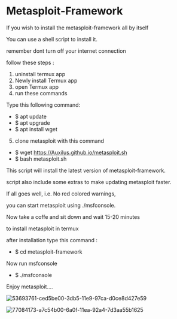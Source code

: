 # Metasploit-Framework

If you wish to install the metasploit-framework all by itself  

You can use a shell script to install it.  

remember dont turn off your internet connection  

follow these steps :  
1. uninstall termux app  
2. Newly install Termux app  
3. open Termux app  
4. run these commands  
 
Type this following command:
* $ apt update  
* $ apt upgrade  
* $ apt install wget  

5. clone metasploit with this command   
* $ wget https://Auxilus.github.io/metasploit.sh  
* $ bash metasploit.sh  

This script will install the latest version of metasploit-framework.  

script also include some extras to make updating metasploit faster.  

If all goes well, i.e. No red colored warnings,  

you can start metasploit using ./msfconsole.  

Now take a coffe and sit down and wait 15-20 minutes   

to install metasploit in termux  

after installation type this command :  

* $ cd metasploit-framework  

Now run msfconsole   
* $ ./msfconsole  

Enjoy metasploit....

![53693761-ced5be00-3db5-11e9-97ca-d0ce8d427e59](https://user-images.githubusercontent.com/75029023/111858663-95a92000-8975-11eb-8953-6a09408f0566.png)

![77084173-a7c54b00-6a0f-11ea-92a4-7d3aa55b1625](https://user-images.githubusercontent.com/75029023/111858697-d1dc8080-8975-11eb-8748-482d5d2d1157.jpg)
